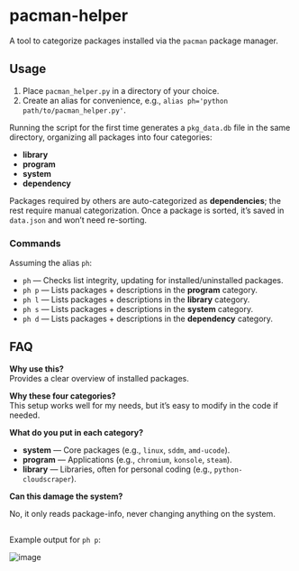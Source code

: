 # pacman-helper
A tool to categorize packages installed via the `pacman` package manager.

## Usage

1. Place `pacman_helper.py` in a directory of your choice.
2. Create an alias for convenience, e.g., `alias ph='python path/to/pacman_helper.py'`.

Running the script for the first time generates a `pkg_data.db` file in the same directory, organizing all packages into four categories:
- **library**
- **program**
- **system**
- **dependency**

Packages required by others are auto-categorized as **dependencies**; the rest require manual categorization. Once a package is sorted, it’s saved in `data.json` and won’t need re-sorting.

### Commands

Assuming the alias `ph`:
- `ph` — Checks list integrity, updating for installed/uninstalled packages.
- `ph p` — Lists packages + descriptions in the **program** category.
- `ph l` — Lists packages + descriptions in the **library** category.
- `ph s` — Lists packages + descriptions in the **system** category.
- `ph d` — Lists packages + descriptions in the **dependency** category.

## FAQ

**Why use this?**  
Provides a clear overview of installed packages.

**Why these four categories?**  
This setup works well for my needs, but it’s easy to modify in the code if needed.

**What do you put in each category?**

- **system** — Core packages (e.g., `linux`, `sddm`, `amd-ucode`).
- **program** — Applications (e.g., `chromium`, `konsole`, `steam`).
- **library** — Libraries, often for personal coding (e.g., `python-cloudscraper`).

**Can this damage the system?**

No, it only reads package-info, never changing anything on the system.

##
Example output for `ph p`:

![image](https://github.com/user-attachments/assets/ba2e6d61-ec3b-4535-8456-a920c8758b37)
